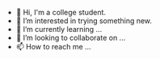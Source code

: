 - 👋 Hi, I'm a college student.
- 👀 I’m interested in trying something new.
- 🌱 I’m currently learning ...
- 💞️ I’m looking to collaborate on ...
- 📫 How to reach me ...

<!---
999liulei/999liulei is a ✨ special ✨ repository because its `README.md` (this file) appears on your GitHub profile.
You can click the Preview link to take a look at your changes.
--->
